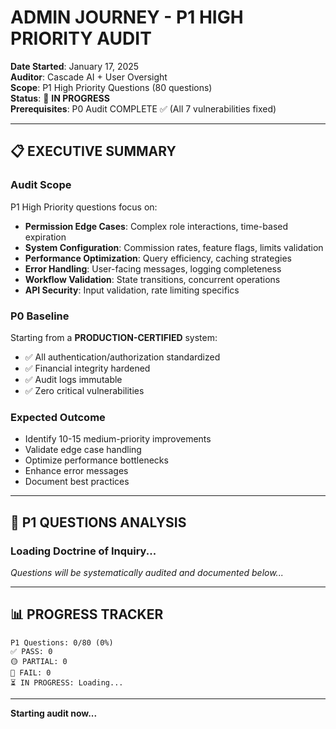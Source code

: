 # ADMIN JOURNEY - P1 HIGH PRIORITY AUDIT
**Date Started**: January 17, 2025  
**Auditor**: Cascade AI + User Oversight  
**Scope**: P1 High Priority Questions (80 questions)  
**Status**: 🔄 **IN PROGRESS**  
**Prerequisites**: P0 Audit COMPLETE ✅ (All 7 vulnerabilities fixed)

---

## 📋 EXECUTIVE SUMMARY

### Audit Scope
P1 High Priority questions focus on:
- **Permission Edge Cases**: Complex role interactions, time-based expiration
- **System Configuration**: Commission rates, feature flags, limits validation
- **Performance Optimization**: Query efficiency, caching strategies
- **Error Handling**: User-facing messages, logging completeness
- **Workflow Validation**: State transitions, concurrent operations
- **API Security**: Input validation, rate limiting specifics

### P0 Baseline
Starting from a **PRODUCTION-CERTIFIED** system:
- ✅ All authentication/authorization standardized
- ✅ Financial integrity hardened
- ✅ Audit logs immutable
- ✅ Zero critical vulnerabilities

### Expected Outcome
- Identify 10-15 medium-priority improvements
- Validate edge case handling
- Optimize performance bottlenecks
- Enhance error messages
- Document best practices

---

## 🔬 P1 QUESTIONS ANALYSIS

### Loading Doctrine of Inquiry...

*Questions will be systematically audited and documented below...*

---

## 📊 PROGRESS TRACKER

```
P1 Questions: 0/80 (0%)
✅ PASS: 0
🟡 PARTIAL: 0
🔴 FAIL: 0
⏳ IN PROGRESS: Loading...
```

---

**Starting audit now...**
